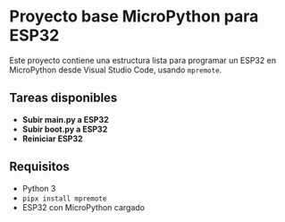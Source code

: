 # Proyecto base MicroPython para ESP32

Este proyecto contiene una estructura lista para programar un ESP32 en MicroPython desde Visual Studio Code, usando `mpremote`.

## Tareas disponibles

- **Subir main.py a ESP32**
- **Subir boot.py a ESP32**
- **Reiniciar ESP32**

## Requisitos

- Python 3
- `pipx install mpremote`
- ESP32 con MicroPython cargado